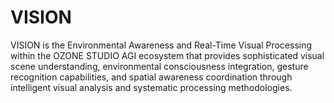 # VISION
VISION is the Environmental Awareness and Real-Time Visual Processing within the OZONE STUDIO AGI ecosystem that provides sophisticated visual scene understanding, environmental consciousness integration, gesture recognition capabilities, and spatial awareness coordination through intelligent visual analysis and systematic processing methodologies.
